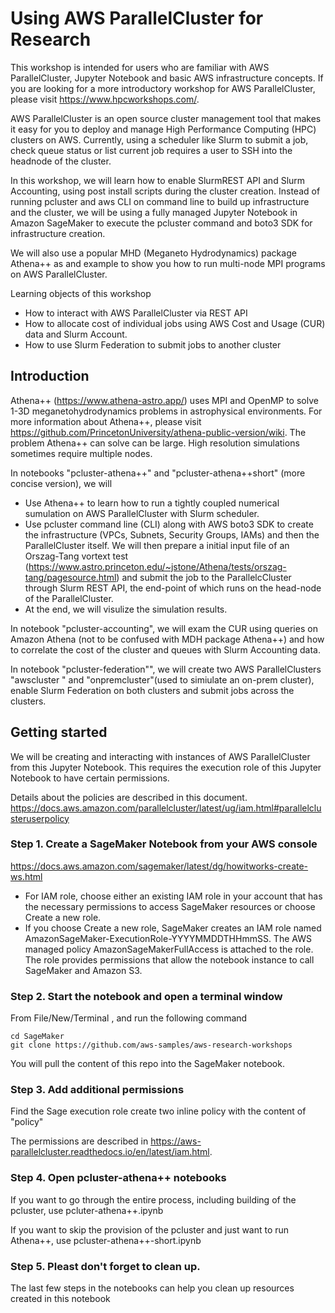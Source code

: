 # Using AWS ParallelCluster for Research

This workshop is intended for users who are familiar with AWS ParallelCluster, Jupyter Notebook and basic AWS infrastructure concepts. If you are looking for a more introductory workshop for AWS ParallelCluster, please visit https://www.hpcworkshops.com/. 

AWS ParallelCluster is an open source cluster management tool that makes it easy for you to deploy and manage High Performance Computing (HPC) clusters on AWS. Currently, using a scheduler like Slurm to submit a job, check queue status or list current job requires a user to SSH into the headnode of the cluster. 

In this workshop, we will learn how to enable SlurmREST API and Slurm Accounting, using post install scripts during the cluster creation. Instead of running pcluster and aws CLI on command line to build up infrastructure and the cluster, we will be using a fully managed Jupyter Notebook in Amazon SageMaker to execute the pcluster command and boto3 SDK for infrastructure creation. 

We will also use a popular MHD (Meganeto Hydrodynamics) package Athena++ as and example to show you how to run multi-node MPI programs on AWS ParallelCluster. 

Learning objects of this workshop
- How to interact with AWS ParallelCluster via REST API
- How to allocate cost of individual jobs using AWS Cost and Usage (CUR) data and Slurm Account.
- How to use Slurm Federation to submit jobs to another cluster

## Introduction
Athena++ (https://www.athena-astro.app/) uses MPI and OpenMP to solve 1-3D meganetohydrodynamics problems in astrophysical environments. For more information about Athena++, please visit 
https://github.com/PrincetonUniversity/athena-public-version/wiki. The problem Athena++ can solve can be large. High resolution simulations sometimes require multiple nodes. 

In notebooks "pcluster-athena++" and "pcluster-athena++short" (more concise version), we will 
- Use Athena++ to learn how to run a tightly coupled numerical sumulation on AWS ParallelCluster with Slurm scheduler. 
- Use pcluster command line (CLI) along with AWS boto3 SDK to create the infrastructure (VPCs, Subnets, Security Groups, IAMs) and then the ParallelCluster itself. We will then prepare a initial input file of an Orszag-Tang vortext test (https://www.astro.princeton.edu/~jstone/Athena/tests/orszag-tang/pagesource.html) and submit the job to the ParallelcCluster through Slurm REST API, the end-point of which runs on the head-node of the ParallelCluster. 
- At the end, we will visulize the simulation results. 

In notebook "pcluster-accounting", we will exam the CUR using queries on Amazon Athena (not to be confused with MDH package Athena++) and how to correlate the cost of the cluster and queues with Slurm Accounting data. 

In notebook "pcluster-federation"", we will create two AWS ParallelClusters "awscluster " and "onpremcluster"(used to simiulate an on-prem cluster), enable Slurm Federation on both clusters and submit jobs across the clusters. 


## Getting started
We will be creating and interacting with instances of AWS ParallelCluster from this Jupyter Notebook. This requires the execution role of this Jupyter Notebook to have certain permissions. 

Details about the policies are described in this document. 
https://docs.aws.amazon.com/parallelcluster/latest/ug/iam.html#parallelclusteruserpolicy

### Step 1. Create a SageMaker Notebook from your AWS console
https://docs.aws.amazon.com/sagemaker/latest/dg/howitworks-create-ws.html

- For IAM role, choose either an existing IAM role in your account that has the necessary permissions to access SageMaker resources or choose Create a new role. 
- If you choose Create a new role, SageMaker creates an IAM role named AmazonSageMaker-ExecutionRole-YYYYMMDDTHHmmSS. The AWS managed policy AmazonSageMakerFullAccess is attached to the role. The role provides permissions that allow the notebook instance to call SageMaker and Amazon S3.

### Step 2. Start the notebook and open a terminal window

From File/New/Terminal , and run the following command

```
cd SageMaker
git clone https://github.com/aws-samples/aws-research-workshops
```

You will pull the content of this repo into the SageMaker notebook. 

### Step 3. Add additional permissions

Find the Sage execution role create two inline policy with the content of "policy"

The permissions are described in https://aws-parallelcluster.readthedocs.io/en/latest/iam.html. 

### Step 4. Open pcluster-athena++ notebooks

If you want to go through the entire process, including building of the pcluster, use pcluter-athena++.ipynb

If you want to skip the provision of the pcluster and just want to run Athena++, use pcluster-athena++-short.ipynb

### Step 5. Pleast don't forget to clean up. 

The last few steps in the notebooks can help you clean up resources created in this notebook
